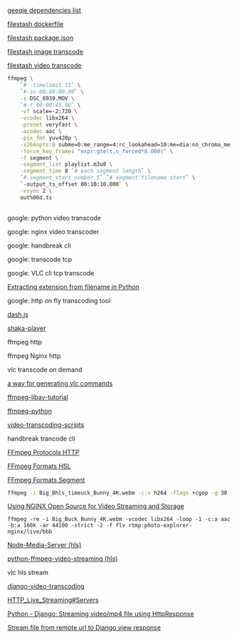 [geeqie dependencies list](http://www.geeqie.org/geeqie-install-debian.sh)

[filestash dockerfile](https://github.com/mickael-kerjean/filestash/blob/master/docker/Dockerfile)

[filestash package.json](https://github.com/mickael-kerjean/filestash/blob/master/package.json)

[filestash image transcode](https://github.com/mickael-kerjean/filestash/blob/fd1249c4d68a755ba1e3cedea9a534c5e60e643e/server/plugin/plg_image_light/deps/README.md)

[filestash video transcode](https://github.com/mickael-kerjean/filestash/blob/fd1249c4d68a755ba1e3cedea9a534c5e60e643e/server/plugin/plg_video_transcoder/index.go)

```bash
ffmpeg \
	`# -timelimit 15` \
    `#-ss 00:00:00.00` \
    -i DSC_8939.MOV \
    `#-t 00:00:45.00` \
    -vf scale=-2:720 \
    -vcodec libx264 \
    -preset veryfast \
    -acodec aac \
    -pix_fmt yuv420p \
    -x264opts:0 subme=0:me_range=4:rc_lookahead=10:me=dia:no_chroma_me:8x8dct=0:partitions=none \
    -force_key_frames "expr:gte(t,n_forced*8.000)" \
	-f segment \
    -segment_list playlist.m3u8 \
    -segment_time 8 `# each segment length` \
    `#-segment_start_number 5` `# segment filename start` \
    `-output_ts_offset 00:10:10.000` \
    -vsync 2 \
    out%06d.ts
    

```

google: python video transcode

google: nginx video transcoder

google: handbreak cli

google: transcode tcp

google: VLC cli tcp transcode

[Extracting extension from filename in Python](https://stackoverflow.com/questions/541390/extracting-extension-from-filename-in-python)

google: http on fly transcoding tool

[dash.js](https://github.com/Dash-Industry-Forum/dash.js)

[shaka-player](https://github.com/google/shaka-player)

ffmpeg http

ffmpeg Nginx http

vlc transcode on demand

[a way for generating vlc commands](https://www.youtube.com/watch?v=_3_KSju8KNg)

[ffmpeg-libav-tutorial](https://github.com/leandromoreira/ffmpeg-libav-tutorial)

[ffmpeg-python](https://github.com/kkroening/ffmpeg-python)

[video-transcoding-scripts](https://github.com/donmelton/video-transcoding-scripts)

handbreak trancode cli

[FFmpeg Protocols HTTP](https://ffmpeg.org/ffmpeg-protocols.html#http)

[FFmpeg Formats HSL](https://ffmpeg.org/ffmpeg-formats.html#hls-2)

[FFmpeg Formats Segment](https://ffmpeg.org/ffmpeg-formats.html#segment)

```bash
ffmpeg -i Big_Bhls_timeuck_Bunny_4K.webm -c:v h264 -flags +cgop -g 30 - 1 out.m3u8
```

[Using NGINX Open Source for Video Streaming and Storage](https://www.youtube.com/watch?v=Js1OlvRNsdI)

```
ffmpeg -re -i Big_Buck_Bunny_4K.webm -vcodec libx264 -loop -1 -c:a aac -b:a 160k -ar 44100 -strict -2 -f flv rtmp:photo-explorer-nginx/live/bbb
```

[Node-Media-Server (hls)](https://github.com/illuspas/Node-Media-Server#readme)

[python-ffmpeg-video-streaming (hls)](https://github.com/aminyazdanpanah/python-ffmpeg-video-streaming)

vlc hls stream

[django-video-transcoding](https://github.com/just-work/django-video-transcoding)

[HTTP_Live_Streaming#Servers](https://en.wikipedia.org/wiki/HTTP_Live_Streaming#Servers)

[Python - Django: Streaming video/mp4 file using HttpResponse](https://stackoverflow.com/questions/33208849/python-django-streaming-video-mp4-file-using-httpresponse)

[Stream file from remote url to Django view response](https://stackoverflow.com/questions/43951485/stream-file-from-remote-url-to-django-view-response)